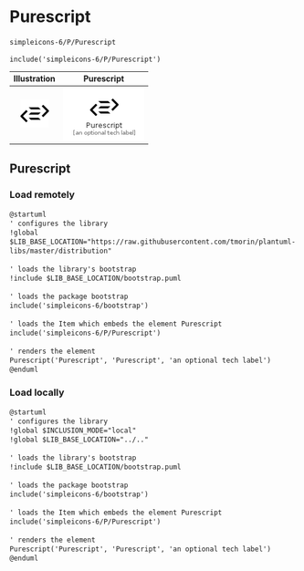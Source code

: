 # Purescript


```text
simpleicons-6/P/Purescript
```

```text
include('simpleicons-6/P/Purescript')
```



| Illustration | Purescript |
| :---: | :---: |
| ![illustration for Illustration](../../simpleicons-6/P/Purescript.png) | ![illustration for Purescript](../../simpleicons-6/P/Purescript.Local.png) |




## Purescript

### Load remotely
```plantuml
@startuml
' configures the library
!global $LIB_BASE_LOCATION="https://raw.githubusercontent.com/tmorin/plantuml-libs/master/distribution"

' loads the library's bootstrap
!include $LIB_BASE_LOCATION/bootstrap.puml

' loads the package bootstrap
include('simpleicons-6/bootstrap')

' loads the Item which embeds the element Purescript
include('simpleicons-6/P/Purescript')

' renders the element
Purescript('Purescript', 'Purescript', 'an optional tech label')
@enduml
```

### Load locally
```plantuml
@startuml
' configures the library
!global $INCLUSION_MODE="local"
!global $LIB_BASE_LOCATION="../.."

' loads the library's bootstrap
!include $LIB_BASE_LOCATION/bootstrap.puml

' loads the package bootstrap
include('simpleicons-6/bootstrap')

' loads the Item which embeds the element Purescript
include('simpleicons-6/P/Purescript')

' renders the element
Purescript('Purescript', 'Purescript', 'an optional tech label')
@enduml
```

